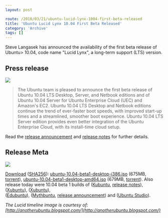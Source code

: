 ```yaml
---
layout: post

route: /2010/03/21/ubuntu-lucid-lynx-1004-first-beta-released
title: 'Ubuntu Lucid Lynx 10.04 First Beta Released'
category: 'Archive'
tags: []
---
```


Steve Langasek has announced the availability of the first beta release of
Ubuntu> 10.04, code name "Lucid Lynx", a long-term support
(LTS) version.

## Press release

[![](/img/blog/img099a71a07b61c740dd96461a12d0dd1e.webp)](/img/blog/img099a71a07b61c740dd96461a12d0dd1e.webp)

> The Ubuntu team is pleased to announce the first beta release of Ubuntu 10.04 LTS Desktop, Server, and Netbook editions and of Ubuntu 10.04 Server for Ubuntu Enterprise Cloud (UEC) and Amazon's EC2. Ubuntu 10.04 LTS Desktop and Netbook editions continue the trend of ever-faster boot speeds, with improved start-up times and a streamlined, smoother boot experience. Ubuntu 10.04 LTS Server edition provides even better integration of the Ubuntu Enterprise Cloud, with its install-time cloud setup.

Read the [release announcement](https://lists.ubuntu.com/archives/ubuntu-announce/2010-March/000129.html) and [release notes](http://www.ubuntu.com/testing/lucid/beta1) for further details.

## Release Meta

[![](/img/blog/img7730e22b5eccfe74d5a3d4813e4123cc.webp)](/img/blog/img7730e22b5eccfe74d5a3d4813e4123cc.webp)

[Download](http://www.ubuntu.com/testing/lucid/beta1#Download)
([SHA256](http://releases.ubuntu.com/releases/10.04/SHA256SUMS)):
[ubuntu-10.04-beta1-desktop-i386.iso](http://releases.ubuntu.com/releases/10.04/ubuntu-10.04-beta1-desktop-i386.iso)
(675MB,
[torrent](http://releases.ubuntu.com/releases/10.04/ubuntu-10.04-beta1-desktop-i386.iso.torrent)),
[ubuntu-10.04-beta1-desktop-amd64.iso](http://releases.ubuntu.com/releases/10.04/ubuntu-10.04-beta1-desktop-amd64.iso)
(679MB,
[torrent](http://releases.ubuntu.com/releases/10.04/ubuntu-10.04-beta1-desktop-amd64.iso.torrent)).
Also release today were 10.04 beta 1 builds of
([Kubuntu](http://releases.ubuntu.com/kubuntu/10.04),
<a class="ph" target="_blank" rel="noopener noreferrer" href="https://wiki.kubuntu.org/LucidLynx/Beta1/Kubuntu">release
notes</a>),
([Xubuntu](http://cdimage.ubuntu.com/xubuntu/releases/lucid/beta-1/)),
([Xubuntu](http://cdimage.ubuntu.com/xubuntu/releases/lucid/beta-1/)),  
([Edubuntu](http://cdimage.ubuntu.com/edubuntu/releases/lucid/beta-1/)),
([Mythbuntu](http://cdimage.ubuntu.com/mythbuntu/releases/lucid/beta-1/),
<a class="ph" target="_blank" rel="noopener noreferrer" href="http://www.mythbuntu.org/10.04/beta1">release
announcement</a>) and
(<a class="ph" target="_blank" rel="noopener noreferrer" href="http://cdimage.ubuntu.com/ubuntustudio/releases/lucid/beta-1/">Ubuntu
Studio</a>).

<em>The Lucid timeline image is courtesy of:
[http://anotherubuntu.blogspot.com/](http://anotherubuntu.blogspot.com/)</em>
